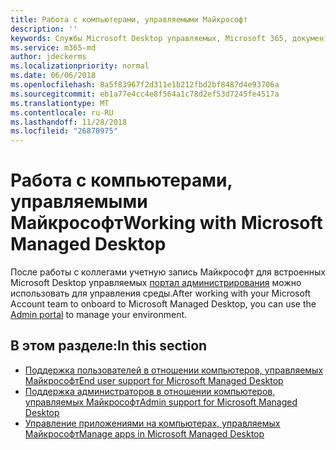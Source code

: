 ```yaml
---
title: Работа с компьютерами, управляемыми Майкрософт
description: ''
keywords: Службы Microsoft Desktop управляемых, Microsoft 365, документация
ms.service: m365-md
author: jdeckerms
ms.localizationpriority: normal
ms.date: 06/06/2018
ms.openlocfilehash: 8a5f83967f2d311e1b212fbd2bf8487d4e93706a
ms.sourcegitcommit: eb1a77e4cc4e8f564a1c78d2ef53d7245fe4517a
ms.translationtype: MT
ms.contentlocale: ru-RU
ms.lasthandoff: 11/28/2018
ms.locfileid: "26870975"
---
```

# <a name="working-with-microsoft-managed-desktop"></a><span data-ttu-id="1df48-103">Работа с компьютерами, управляемыми Майкрософт</span><span class="sxs-lookup"><span data-stu-id="1df48-103">Working with Microsoft Managed Desktop</span></span>

<span data-ttu-id="1df48-104">После работы с коллегами учетную запись Майкрософт для встроенных Microsoft Desktop управляемых [портал администрирования](https://aka.ms/mmdportal) можно использовать для управления среды.</span><span class="sxs-lookup"><span data-stu-id="1df48-104">After working with your Microsoft Account team to onboard to Microsoft Managed Desktop, you can use the [Admin portal](https://aka.ms/mmdportal) to manage your environment.</span></span> 

## <a name="in-this-section"></a><span data-ttu-id="1df48-105">В этом разделе:</span><span class="sxs-lookup"><span data-stu-id="1df48-105">In this section</span></span>

- [<span data-ttu-id="1df48-106">Поддержка пользователей в отношении компьютеров, управляемых Майкрософт</span><span class="sxs-lookup"><span data-stu-id="1df48-106">End user support for Microsoft Managed Desktop</span></span>](end-user-support.md)
- [<span data-ttu-id="1df48-107">Поддержка администраторов в отношении компьютеров, управляемых Майкрософт</span><span class="sxs-lookup"><span data-stu-id="1df48-107">Admin support for Microsoft Managed Desktop</span></span>](admin-support.md)
- [<span data-ttu-id="1df48-108">Управление приложениями на компьютерах, управляемых Майкрософт</span><span class="sxs-lookup"><span data-stu-id="1df48-108">Manage apps in Microsoft Managed Desktop</span></span>](manage-apps.md)

